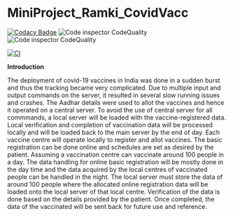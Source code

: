 # MiniProject_Ramki_CovidVacc

[![Codacy Badge](https://app.codacy.com/project/badge/Grade/2ad6800429fb42e6aba22439c4833b2a)](https://www.codacy.com/gh/Ramki17/MiniProject_Ramki_CovidVacc/dashboard?utm_source=github.com&amp;utm_medium=referral&amp;utm_content=Ramki17/MiniProject_Ramki_CovidVacc&amp;utm_campaign=Badge_Grade)
![Code inspector CodeQuality](https://api.codiga.io/project/29929/score/svg)
![Code inspector CodeQuality](https://api.codiga.io/project/29929/status/svg)

[![CI](https://github.com/Ramki17/MiniProject_Ramki_CovidVacc/actions/workflows/main.yml/badge.svg)](https://github.com/Ramki17/MiniProject_Ramki_CovidVacc/actions/workflows/main.yml)

**Introduction**

The deployment of covid-19 vaccines in India was done in a sudden burst and thus the tracking became very complicated. Due to multiple input and output commands on the server, it resulted in several slow running issues and crashes. The Aadhar details were used to allot the vaccines and hence it operated on a central server. To avoid the use of central server for all commmands, a local server will be loaded with the vaccine-registered data. Local verification and completion of vaccination data will be processed locally and will be loaded back to the main server by the end of day. Each vaccine centre will operate locally to register and allot vaccines. The basic registration can be done online and schedules are set as desired by the patient. Assuming a vaccination centre can vaccinate around 100 people in a day. The data handling for online basic registration will be mostly done in the day time and the data acquired by the local centres of vaccinated people can be handled in the night. The local server must store the data of around 100 people where the allocated online registration data will be loaded onto the local server of that local centre. Verification of the data is done based on the details provided by the patient. Once completed, the data of the vaccinated will be sent back for future use and reference.
